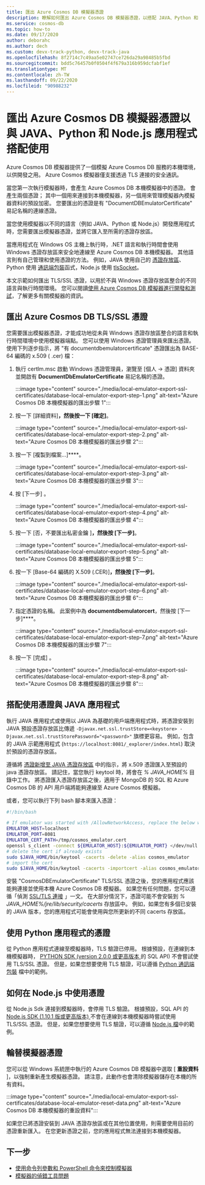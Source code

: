 ```yaml
---
title: 匯出 Azure Cosmos DB 模擬器憑證
description: 瞭解如何匯出 Azure Cosmos DB 模擬器憑證，以搭配 JAVA、Python 和 Node.js 應用程式使用。 憑證應該匯出並用於不使用 Windows 憑證存放區的語言和執行時間環境。
ms.service: cosmos-db
ms.topic: how-to
ms.date: 09/17/2020
author: deborahc
ms.author: dech
ms.custom: devx-track-python, devx-track-java
ms.openlocfilehash: 8f2714c7c49aa5e02747ce726da29a98485b5fbd
ms.sourcegitcommit: bdd5c76457b0f0504f4f679a316b959dcfabf1ef
ms.translationtype: MT
ms.contentlocale: zh-TW
ms.lasthandoff: 09/22/2020
ms.locfileid: "90988232"
---
```

# <a name="export-the-azure-cosmos-db-emulator-certificates-for-use-with-java-python-and-nodejs-apps"></a>匯出 Azure Cosmos DB 模擬器憑證以與 JAVA、Python 和 Node.js 應用程式搭配使用

Azure Cosmos DB 模擬器提供了一個模擬 Azure Cosmos DB 服務的本機環境，以供開發之用。 Azure Cosmos 模擬器僅支援透過 TLS 連接的安全通訊。

當您第一次執行模擬器時，會產生 Azure Cosmos DB 本機模擬器中的憑證。 會產生兩個憑證； 其中一個用來連接到本機模擬器，另一個用來管理模擬器內模擬器資料的預設加密。 您要匯出的憑證是有 "DocumentDBEmulatorCertificate" 易記名稱的連線憑證。

當您使用模擬器以不同的語言（例如 JAVA、Python 或 Node.js）開發應用程式時，您需要匯出模擬器憑證，並將它匯入至所需的憑證存放區。

當應用程式在 Windows OS 主機上執行時，.NET 語言和執行時間會使用 Windows 憑證存放區來安全地連線至 Azure Cosmos DB 本機模擬器。 其他語言則有自己管理和使用憑證的方法。 例如，JAVA 使用自己的 [憑證存放區](https://docs.oracle.com/cd/E19830-01/819-4712/ablqw/index.html)、Python 使用 [通訊端包裝](https://docs.python.org/2/library/ssl.html)函式，Node.js 使用 [tlsSocket](https://nodejs.org/api/tls.html#tls_tls_connect_options_callback)。

本文示範如何匯出 TLS/SSL 憑證，以用於不與 Windows 憑證存放區整合的不同語言與執行時間環境。 您可以閱讀[使用 Azure Cosmos DB 模擬器進行開發和測試](./local-emulator.md)，了解更多有關模擬器的資訊。

## <a name="export-the-azure-cosmos-db-tlsssl-certificate"></a><a id="export-emulator-certificate"></a>匯出 Azure Cosmos DB TLS/SSL 憑證

您需要匯出模擬器憑證，才能成功地從未與 Windows 憑證存放區整合的語言和執行時間環境中使用模擬器端點。 您可以使用 Windows 憑證管理員來匯出憑證。 使用下列逐步指示，將 "有 documentdbemulatorcertificate" 憑證匯出為 BASE-64 編碼的 x.509 ( .cer) 檔：

1. 執行 certlm.msc 啟動 Windows 憑證管理員，瀏覽至 [個人 -> 憑證] 資料夾並開啟有 **DocumentDbEmulatorCertificate** 易記名稱的憑證。

    :::image type="content" source="./media/local-emulator-export-ssl-certificates/database-local-emulator-export-step-1.png" alt-text="Azure Cosmos DB 本機模擬器的匯出步驟 1":::

1. 按一下 [詳細資料]****，然後按一下 [確定]****。

    :::image type="content" source="./media/local-emulator-export-ssl-certificates/database-local-emulator-export-step-2.png" alt-text="Azure Cosmos DB 本機模擬器的匯出步驟 2":::

1. 按一下 [複製到檔案...]****。

    :::image type="content" source="./media/local-emulator-export-ssl-certificates/database-local-emulator-export-step-3.png" alt-text="Azure Cosmos DB 本機模擬器的匯出步驟 3":::

1. 按 [下一步]  。

    :::image type="content" source="./media/local-emulator-export-ssl-certificates/database-local-emulator-export-step-4.png" alt-text="Azure Cosmos DB 本機模擬器的匯出步驟 4":::

1. 按一下 [否，不要匯出私密金鑰 ]****，然後按 [下一步]****。

    :::image type="content" source="./media/local-emulator-export-ssl-certificates/database-local-emulator-export-step-5.png" alt-text="Azure Cosmos DB 本機模擬器的匯出步驟 5":::

1. 按一下 [Base-64 編碼的 X.509 (.CER)]****，然後按 [下一步]****。

    :::image type="content" source="./media/local-emulator-export-ssl-certificates/database-local-emulator-export-step-6.png" alt-text="Azure Cosmos DB 本機模擬器的匯出步驟 6":::

1. 指定憑證的名稱。 此案例中為 **documentdbemulatorcert**，然後按 [下一步]****。

    :::image type="content" source="./media/local-emulator-export-ssl-certificates/database-local-emulator-export-step-7.png" alt-text="Azure Cosmos DB 本機模擬器的匯出步驟 7":::

1. 按一下 [完成] 。

    :::image type="content" source="./media/local-emulator-export-ssl-certificates/database-local-emulator-export-step-8.png" alt-text="Azure Cosmos DB 本機模擬器的匯出步驟 8":::

## <a name="use-the-certificate-with-java-apps"></a>搭配使用憑證與 JAVA 應用程式

執行 JAVA 應用程式或使用以 JAVA 為基礎的用戶端應用程式時，將憑證安裝到 JAVA 預設憑證存放區比傳遞 `-Djavax.net.ssl.trustStore=<keystore> -Djavax.net.ssl.trustStorePassword="<password>"` 旗標更容易。 例如，包含的 JAVA 示範應用程式 (`https://localhost:8081/_explorer/index.html`) 取決於預設的憑證存放區。

遵循將 [憑證新增至 JAVA 憑證存放區](https://docs.microsoft.com/azure/java-add-certificate-ca-store) 中的指示，將 x.509 憑證匯入至預設的 java 憑證存放區。 請記住，當您執行 keytool 時，將會在 *% JAVA_HOME%* 目錄中工作。 將憑證匯入憑證存放區之後，適用于 MongoDB 的 SQL 和 Azure Cosmos DB 的 API 用戶端將能夠連線至 Azure Cosmos 模擬器。

或者，您可以執行下列 bash 腳本來匯入憑證：

```bash
#!/bin/bash

# If emulator was started with /AllowNetworkAccess, replace the below with the actual IP address of it:
EMULATOR_HOST=localhost
EMULATOR_PORT=8081
EMULATOR_CERT_PATH=/tmp/cosmos_emulator.cert
openssl s_client -connect ${EMULATOR_HOST}:${EMULATOR_PORT} </dev/null | sed -ne '/-BEGIN CERTIFICATE-/,/-END CERTIFICATE-/p' > $EMULATOR_CERT_PATH
# delete the cert if already exists
sudo $JAVA_HOME/bin/keytool -cacerts -delete -alias cosmos_emulator
# import the cert
sudo $JAVA_HOME/bin/keytool -cacerts -importcert -alias cosmos_emulator -file $EMULATOR_CERT_PATH
```

安裝 "CosmosDBEmulatorCertificate" TLS/SSL 憑證之後，您的應用程式應該能夠連接並使用本機 Azure Cosmos DB 模擬器。 如果您有任何問題，您可以遵循「偵測 [SSL/TLS 連接](https://docs.oracle.com/javase/7/docs/technotes/guides/security/jsse/ReadDebug.html) 」一文。 在大部分情況下，憑證可能不會安裝到 *% JAVA_HOME%/jre/lib/security/cacerts* 存放區中。 例如，如果您有多個已安裝的 JAVA 版本，您的應用程式可能會使用與您所更新的不同 cacerts 存放區。

## <a name="use-the-certificate-with-python-apps"></a>使用 Python 應用程式的憑證

從 Python 應用程式連線至模擬器時，TLS 驗證已停用。 根據預設，在連線到本機模擬器時， [PYTHON SDK (version 2.0.0 或更高版本 ](sql-api-sdk-python.md) 的 SQL API) 不會嘗試使用 TLS/SSL 憑證。 但是，如果您想要使用 TLS 驗證，可以遵循 [Python 通訊端包裝](https://docs.python.org/2/library/ssl.html) 檔中的範例。

## <a name="how-to-use-the-certificate-in-nodejs"></a>如何在 Node.js 中使用憑證

從 Node.js Sdk 連接到模擬器時，會停用 TLS 驗證。 根據預設，SQL API 的 [Node.js SDK (1.10.1 版或更高版本) ](sql-api-sdk-node.md) 不會在連線到本機模擬器時嘗試使用 TLS/SSL 憑證。 但是，如果您想要使用 TLS 驗證，可以遵循 [Node.js 檔](https://nodejs.org/api/tls.html#tls_tls_connect_options_callback)中的範例。

## <a name="rotate-emulator-certificates"></a>輪替模擬器憑證

您可以從 Windows 系統匣中執行的 Azure Cosmos DB 模擬器中選取 [ **重設資料** ]，以強制重新產生模擬器憑證。 請注意，此動作也會清除模擬器儲存在本機的所有資料。

:::image type="content" source="./media/local-emulator-export-ssl-certificates/database-local-emulator-reset-data.png" alt-text="Azure Cosmos DB 本機模擬器的重設資料":::

如果您已將憑證安裝到 JAVA 憑證存放區或在其他位置使用，則需要使用目前的憑證重新匯入。 在您更新憑證之前，您的應用程式無法連接到本機模擬器。

## <a name="next-steps"></a>下一步

* [使用命令列參數和 PowerShell 命令來控制模擬器](emulator-command-line-parameters.md)
* [模擬器的偵錯工具問題](troubleshoot-local-emulator.md)

